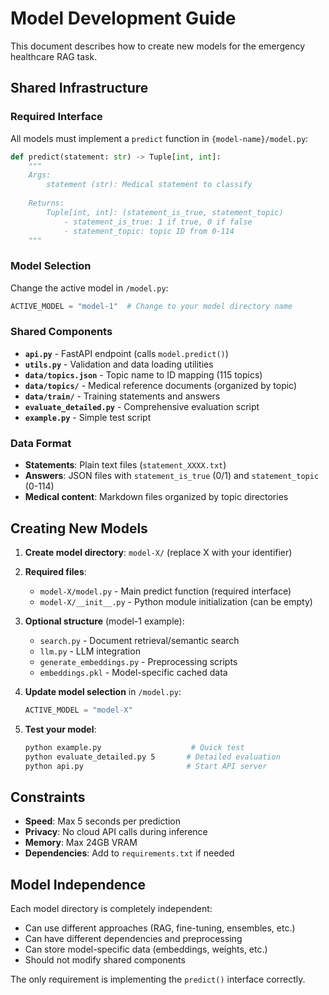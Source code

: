 # Model Development Guide

This document describes how to create new models for the emergency healthcare RAG task.

## Shared Infrastructure

### Required Interface
All models must implement a `predict` function in `{model-name}/model.py`:

```python
def predict(statement: str) -> Tuple[int, int]:
    """
    Args:
        statement (str): Medical statement to classify
        
    Returns:
        Tuple[int, int]: (statement_is_true, statement_topic)
            - statement_is_true: 1 if true, 0 if false  
            - statement_topic: topic ID from 0-114
    """
```

### Model Selection
Change the active model in `/model.py`:
```python
ACTIVE_MODEL = "model-1"  # Change to your model directory name
```

### Shared Components
- **`api.py`** - FastAPI endpoint (calls `model.predict()`)
- **`utils.py`** - Validation and data loading utilities
- **`data/topics.json`** - Topic name to ID mapping (115 topics)
- **`data/topics/`** - Medical reference documents (organized by topic)
- **`data/train/`** - Training statements and answers
- **`evaluate_detailed.py`** - Comprehensive evaluation script
- **`example.py`** - Simple test script

### Data Format
- **Statements**: Plain text files (`statement_XXXX.txt`)
- **Answers**: JSON files with `statement_is_true` (0/1) and `statement_topic` (0-114)
- **Medical content**: Markdown files organized by topic directories

## Creating New Models

1. **Create model directory**: `model-X/` (replace X with your identifier)

2. **Required files**:
   - `model-X/model.py` - Main predict function (required interface)
   - `model-X/__init__.py` - Python module initialization (can be empty)

3. **Optional structure** (model-1 example):
   - `search.py` - Document retrieval/semantic search
   - `llm.py` - LLM integration
   - `generate_embeddings.py` - Preprocessing scripts
   - `embeddings.pkl` - Model-specific cached data

4. **Update model selection** in `/model.py`:
   ```python
   ACTIVE_MODEL = "model-X"
   ```

5. **Test your model**:
   ```bash
   python example.py                    # Quick test
   python evaluate_detailed.py 5       # Detailed evaluation
   python api.py                       # Start API server
   ```

## Constraints

- **Speed**: Max 5 seconds per prediction
- **Privacy**: No cloud API calls during inference  
- **Memory**: Max 24GB VRAM
- **Dependencies**: Add to `requirements.txt` if needed

## Model Independence

Each model directory is completely independent:
- Can use different approaches (RAG, fine-tuning, ensembles, etc.)
- Can have different dependencies and preprocessing
- Can store model-specific data (embeddings, weights, etc.)
- Should not modify shared components

The only requirement is implementing the `predict()` interface correctly.